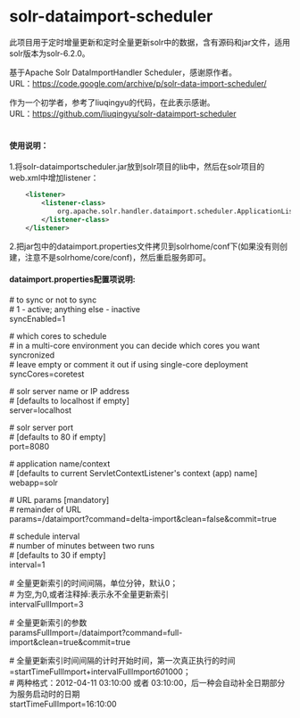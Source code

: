 # solr-dataimport-scheduler
此项目用于定时增量更新和定时全量更新solr中的数据，含有源码和jar文件，适用solr版本为solr-6.2.0。<br>

基于Apache Solr DataImportHandler Scheduler，感谢原作者。<br>
URL：https://code.google.com/archive/p/solr-data-import-scheduler/<br>

作为一个初学者，参考了liuqingyu的代码，在此表示感谢。<br>
URL：https://github.com/liuqingyu/solr-dataimport-scheduler<br><br>

#### 使用说明：
1.将solr-dataimportscheduler.jar放到solr项目的lib中，然后在solr项目的web.xml中增加listener：<br>
```xml
    <listener>    
    	<listener-class>    
            org.apache.solr.handler.dataimport.scheduler.ApplicationListener    
    	</listener-class>    
  	</listener>
```
2.把jar包中的dataimport.properties文件拷贝到solrhome/conf下(如果没有则创建，注意不是solrhome/core/conf)，然后重启服务即可。<br>

#### dataimport.properties配置项说明:<br>
\#  to sync or not to sync<br>
\#  1 - active; anything else - inactive<br>
syncEnabled=1<br>

\#  which cores to schedule<br>
\#  in a multi-core environment you can decide which cores you want syncronized<br>
\#  leave empty or comment it out if using single-core deployment<br>
syncCores=coretest<br>

\#  solr server name or IP address<br>
\#  [defaults to localhost if empty]<br>
server=localhost<br>

\#  solr server port<br>
\#  [defaults to 80 if empty]<br>
port=8080<br>

\#  application name/context<br>
\#  [defaults to current ServletContextListener's context (app) name]<br>
webapp=solr<br>

\#  URL params [mandatory]<br>
\#  remainder of URL<br>
params=/dataimport?command=delta-import&clean=false&commit=true<br>

\#  schedule interval<br>
\#  number of minutes between two runs<br>
\#  [defaults to 30 if empty]<br>
interval=1<br>

\#  全量更新索引的时间间隔，单位分钟，默认0；<br>
\#  为空,为0,或者注释掉:表示永不全量更新索引<br>
intervalFullImport=3<br>
  
\#  全量更新索引的参数<br> 
paramsFullImport=/dataimport?command=full-import&clean=true&commit=true<br>
  
\#  全量更新索引时间间隔的计时开始时间，第一次真正执行的时间=startTimeFullImport+intervalFullImport*60*1000；<br>
\#  两种格式：2012-04-11 03:10:00 或者  03:10:00，后一种会自动补全日期部分为服务启动时的日期<br>
startTimeFullImport=16:10:00
